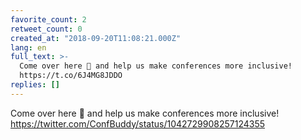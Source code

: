 ```yaml
---
favorite_count: 2
retweet_count: 0
created_at: "2018-09-20T11:08:21.000Z"
lang: en
full_text: >-
  Come over here 👋 and help us make conferences more inclusive!
  https://t.co/6J4MG8JDDO
replies: []
---
```


Come over here 👋 and help us make conferences more inclusive!
<https://twitter.com/ConfBuddy/status/1042729908257124355>
